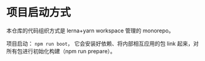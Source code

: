 # 项目启动方式

本仓库的代码组织方式是 lerna+yarn workspace 管理的 monorepo。

项目启动：
`npm run boot`，
它会安装好依赖、将内部相互应用的包 link 起来，对所有包进行初始化构建（npm run prepare）。
